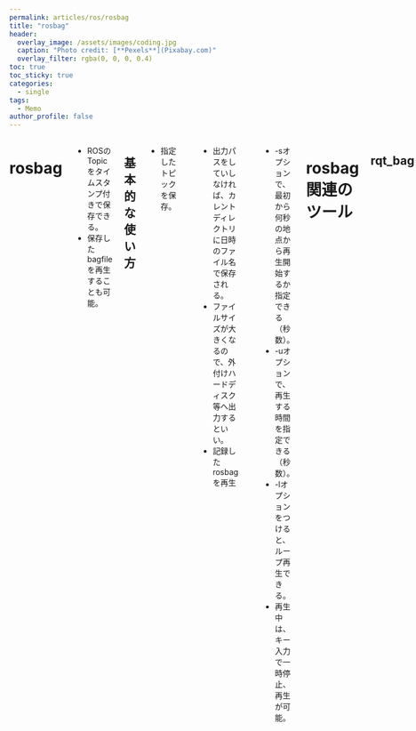 ```yaml
---
permalink: articles/ros/rosbag
title: "rosbag"
header:
  overlay_image: /assets/images/coding.jpg
  caption: "Photo credit: [**Pexels**](Pixabay.com)"
  overlay_filter: rgba(0, 0, 0, 0.4)
toc: true
toc_sticky: true
categories:
  - single
tags:
  - Memo
author_profile: false
---
```


<div class="row">

<div class="medium-12  columns" markdown="1">
  
# rosbag
* ROSのTopicをタイムスタンプ付きで保存できる。
* 保存したbagfileを再生することも可能。
## 基本的な使い方
* 指定したトピックを保存。
```
  $ rosbag record (-o 出力パス) topic名1 topic名2 ...
```
  * 出力パスをしていしなければ、カレントディレクトリに日時のファイル名で保存される。
  * ファイルサイズが大きくなるので、外付けハードディスク等へ出力するといい。
* 記録したrosbagを再生
```
  $ rosbag play bagfile (-s 開始時間のオフセット) (-u 再生時間) (-l)
```
  * -sオプションで、最初から何秒の地点から再生開始するか指定できる（秒数）。
  * -uオプションで、再生する時間を指定できる（秒数）。
  * -lオプションをつけると、ループ再生できる。
  * 再生中は、キー入力で一時停止、再生が可能。
  
# rosbag関連のツール
## rqt_bag
* GUIでrosbagを再生する。
* topic出力のon、offや、タイムラインを使って、任意の時間のtopicを見ることもできる。
* 画像、文字、数値などはGUI上で表示して確認できる。
* 横軸を時間、縦軸を数値として、時系列グラフの描画も可能。
* タイムラインを見ることで、topicの抜け落ちも確認できる。

### 使い方
* 起動
```
  rosrun rqt_bag rqt_bag bagfileのパス
```
  * rosノードなのでroscoreが必要。
  * 起動したら、topic名を右クリックとかでいろいろできる。

## bagedit
* bagfileのトリミングや、複数のbagfileのマージができる。
### ソースコード
* https://github.com/MHarbi/bagedit
### 使い方
* トリミング
```
  rosrun bagedit bagtrim.py (-s 開始時間) (-e 終了時間) bagfileのパス
```
* マージ
```
  rosrun bagedit bagmerge.py (-o output_file) ベースのbagfileのパス マージするbagfileのパス
```

---
  
|[TOP](/) | <a href="javascript:history.back()">back</a> |
